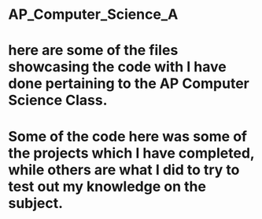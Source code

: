 # AP_Computer_Science_A
# here are some of the files showcasing the code with I have done pertaining to the AP Computer Science Class. 
# Some of the code here was some of the projects which I have completed, while others are what I did to try to test out my knowledge on the subject. 
